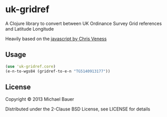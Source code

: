 # uk-gridref

A Clojure library to convert between UK Ordinance Survey Grid references
and Latitude Longitude

Heavily based on the [javascript by Chris Veness](http://www.movable-type.co.uk/scripts/latlong-gridref.html) 

## Usage

```clojure
(use 'uk-gridref.core)
(e-n-to-wgs84 (gridref-to-e-n "TG5140913177"))
```

## License

Copyright © 2013 Michael Bauer

Distributed under the 2-Clause BSD License, see LICENSE for details
